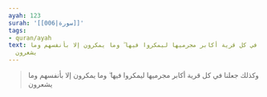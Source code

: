 ```yaml
---
ayah: 123
surah: '[[006|سورة]]'
tags:
- quran/ayah
text: وكذلك جعلنا في كل قرية أكابر مجرميها ليمكروا فيها ۖ وما يمكرون إلا بأنفسهم وما
  يشعرون
---
```

> وكذلك جعلنا في كل قرية أكابر مجرميها ليمكروا فيها ۖ وما يمكرون إلا بأنفسهم وما يشعرون
